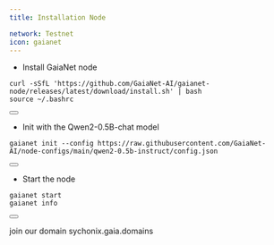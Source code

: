 ```yaml
---
title: Installation Node

network: Testnet
icon: gaianet
---
```


- Install GaiaNet node
<div class="code-block-wrapper">
  <pre><code>curl -sSfL 'https://github.com/GaiaNet-AI/gaianet-node/releases/latest/download/install.sh' | bash
source ~/.bashrc</code></pre>
  <button class="copy-btn"><i class="fas fa-copy"></i></button>
</div>

- Init with the Qwen2-0.5B-chat model
<div class="code-block-wrapper">
  <pre><code>gaianet init --config https://raw.githubusercontent.com/GaiaNet-AI/node-configs/main/qwen2-0.5b-instruct/config.json</code></pre>
  <button class="copy-btn"><i class="fas fa-copy"></i></button>
</div>

- Start the node
<div class="code-block-wrapper">
  <pre><code>gaianet start
gaianet info</code></pre>
  <button class="copy-btn"><i class="fas fa-copy"></i></button>
</div>

join our domain sychonix.gaia.domains
<script>
    document.addEventListener('DOMContentLoaded', function () {
      document.querySelectorAll('.code-block-wrapper').forEach(wrapper => {
        const button = wrapper.querySelector('.copy-btn');
        const code = wrapper.querySelector('pre code');
    
        if (button && code) {
          button.addEventListener('click', () => {
            // Gunakan navigator.clipboard.writeText untuk metode yang lebih modern
            navigator.clipboard.writeText(code.textContent)
              .then(() => {
                button.innerHTML = '<i class="fas fa-check"></i>';
                setTimeout(() => button.innerHTML = '<i class="fas fa-copy"></i>', 2000);
              })
              .catch(err => {
                console.error('Failed to copy: ', err);
                // Untuk fallback jika navigator.clipboard.writeText gagal
                const range = document.createRange();
                range.selectNode(code);
                window.getSelection().removeAllRanges();
                window.getSelection().addRange(range);
                document.execCommand('copy');
                window.getSelection().removeAllRanges();
                button.innerHTML = '<i class="fas fa-check"></i>';
                setTimeout(() => button.innerHTML = '<i class="fas fa-copy"></i>', 2000);
              });
          });
        }
      });
    });
    </script>
